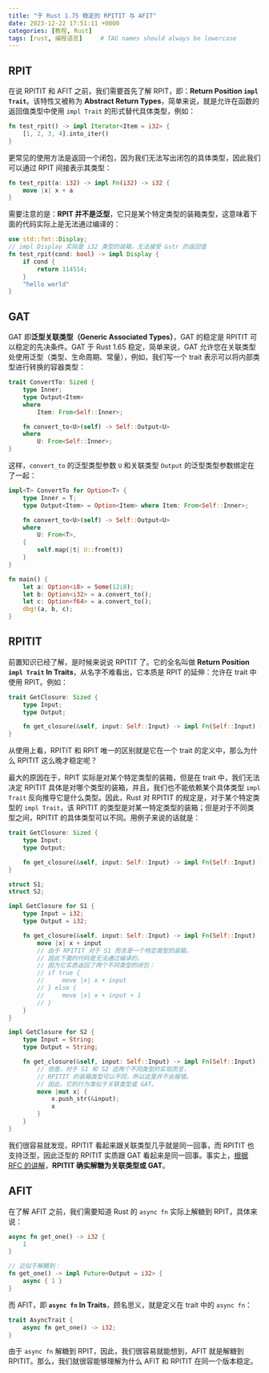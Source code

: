 ```yaml
---
title: "于 Rust 1.75 稳定的 RPITIT 与 AFIT"
date: 2023-12-22 17:51:11 +0800
categories: [教程, Rust]
tags: [rust, 编程语言]     # TAG names should always be lowercase
---
```


## RPIT

在说 RPITIT 和 AFIT 之前，我们需要首先了解 RPIT，即：**Return Position `impl Trait`**。该特性又被称为 **Abstract Return Types**，简单来说，就是允许在函数的返回值类型中使用 `impl Trait` 的形式替代具体类型，例如：

```rust
fn test_rpit() -> impl Iterator<Item = i32> {
    [1, 2, 3, 4].into_iter()
}
```

更常见的使用方法是返回一个闭包，因为我们无法写出闭包的具体类型，因此我们可以通过 RPIT 间接表示其类型：

```rust
fn test_rpit(a: i32) -> impl Fn(i32) -> i32 {
    move |x| x + a
}
```

需要注意的是：**RPIT 并不是泛型**，它只是某个特定类型的装箱类型，这意味着下面的代码实际上是无法通过编译的：

```rust
use std::fmt::Display;
// impl Display 实际是 i32 类型的装箱，无法接受 &str 的返回值
fn test_rpit(cond: bool) -> impl Display {
    if cond {
        return 114514;
    }
    "hello world"
}
```

## GAT

GAT 即**泛型关联类型（Generic Associated Types）**，GAT 的稳定是 RPITIT 可以稳定的先决条件。GAT 于 Rust 1.65 稳定，简单来说，GAT 允许您在关联类型处使用泛型（类型、生命周期、常量），例如，我们写一个 trait 表示可以将内部类型进行转换的容器类型：

```rust
trait ConvertTo: Sized {
    type Inner;
    type Output<Item>
    where
        Item: From<Self::Inner>;

    fn convert_to<U>(self) -> Self::Output<U>
    where
        U: From<Self::Inner>;
}
```

这样，`convert_to` 的泛型类型参数 `U` 和关联类型 `Output` 的泛型类型参数绑定在了一起：

```rust
impl<T> ConvertTo for Option<T> {
    type Inner = T;
    type Output<Item> = Option<Item> where Item: From<Self::Inner>;

    fn convert_to<U>(self) -> Self::Output<U>
    where
        U: From<T>,
    {
        self.map(|t| U::from(t))
    }
}

fn main() {
    let a: Option<i8> = Some(12i8);
    let b: Option<i32> = a.convert_to();
    let c: Option<f64> = a.convert_to();
    dbg!(a, b, c);
}
```

## RPITIT

前置知识已经了解，是时候来说说 RPITIT 了。它的全名叫做 **Return Position `impl Trait` In Traits**，从名字不难看出，它本质是 RPIT 的延伸：允许在 trait 中使用 RPIT。例如：

```rust
trait GetClosure: Sized {
    type Input;
    type Output;

    fn get_closure(&self, input: Self::Input) -> impl Fn(Self::Input) -> Self::Output;
}
```

从使用上看，RPITIT 和 RPIT 唯一的区别就是它在一个 trait 的定义中，那么为什么 RPITIT 这么晚才稳定呢？

最大的原因在于，RPIT 实际是对某个特定类型的装箱，但是在 trait 中，我们无法决定 RPITIT 具体是对哪个类型的装箱，并且，我们也不能依赖某个具体类型 `impl Trait` 反向推导它是什么类型。因此，Rust 对 RPITIT 的规定是，对于某个特定类型的 `impl Trait`，该 RPITIT 的类型是对某一特定类型的装箱；但是对于不同类型之间，RPITIT 的具体类型可以不同。用例子来说的话就是：

```rust
trait GetClosure: Sized {
    type Input;
    type Output;

    fn get_closure(&self, input: Self::Input) -> impl Fn(Self::Input) -> Self::Output;
}

struct S1;
struct S2;

impl GetClosure for S1 {
    type Input = i32;
    type Output = i32;

    fn get_closure(&self, input: Self::Input) -> impl Fn(Self::Input) -> Self::Output {
        move |x| x + input
        // 由于 RPITIT 对于 S1 而言是一个特定类型的装箱，
        // 因此下面的代码是无法通过编译的，
        // 因为它实质返回了两个不同类型的闭包：
        // if true {
        //     move |x| x + input
        // } else {
        //     move |x| x + input + 1
        // }
    }
}

impl GetClosure for S2 {
    type Input = String;
    type Output = String;

    fn get_closure(&self, input: Self::Input) -> impl Fn(Self::Input) -> Self::Output {
        // 但是，对于 S1 和 S2 这两个不同类型的实现而言，
        // RPITIT 的装箱类型可以不同，所以这里并不会报错。
        // 因此，它的行为类似于关联类型或 GAT。
        move |mut x| {
            x.push_str(&input);
            x
        }
    }
}
```

我们很容易就发现，RPITIT 看起来跟关联类型几乎就是同一回事，而 RPITIT 也支持泛型，因此泛型的 RPITIT 实质跟 GAT 看起来是同一回事。事实上，[根据 RFC 的讲解](https://rust-lang.github.io/rfcs/3425-return-position-impl-trait-in-traits.html)，**RPITIT 确实解糖为关联类型或 GAT**。

## AFIT

在了解 AFIT 之前，我们需要知道 Rust 的 `async fn` 实际上解糖到 RPIT，具体来说：

```rust
async fn get_one() -> i32 {
    1
}

// 近似于解糖到：
fn get_one() -> impl Future<Output = i32> {
    async { 1 }
}
```

而 AFIT，即 **`async fn` In Traits**，顾名思义，就是定义在 trait 中的 `async fn`：

```rust
trait AsyncTrait {
    async fn get_one() -> i32;
}
```

由于 `async fn` 解糖到 RPIT，因此，我们很容易就能想到，AFIT 就是解糖到 RPITIT。那么，我们就很容能够理解为什么 AFIT 和 RPITIT 在同一个版本稳定。
